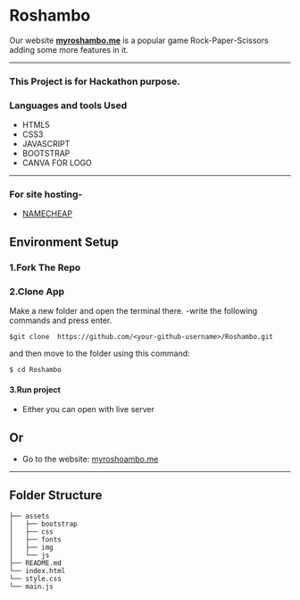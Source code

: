 # **Roshambo**

Our website [**myroshambo.me**](myroshambo.me) is a popular game Rock-Paper-Scissors adding some more features in it.

----
### This Project is for Hackathon purpose.
### Languages and tools Used

* HTML5
* CSS3
* JAVASCRIPT
* BOOTSTRAP
* CANVA FOR LOGO
***

### For site hosting-
* [NAMECHEAP](https://www.namecheap.com/)

## Environment Setup

### 1.Fork The Repo

### 2.Clone App

Make a new folder and open the terminal there.
-write the following commands and press enter.
```
$git clone  https://github.com/<your-github-username>/Roshambo.git
```
and then move to the folder using this command:

 ````
 $ cd Roshambo
 ````
 #### 3.Run project
 
 * Either you can open with live server 

## Or

 * Go to the website: [myroshoambo.me](https://www.myroshambo.me/)


***
## Folder Structure

````
├── assets
│   ├── bootstrap
│   ├── css
│   ├── fonts
│   ├── img
│   └── js
├── README.md
└── index.html
└── style.css
└── main.js
````
